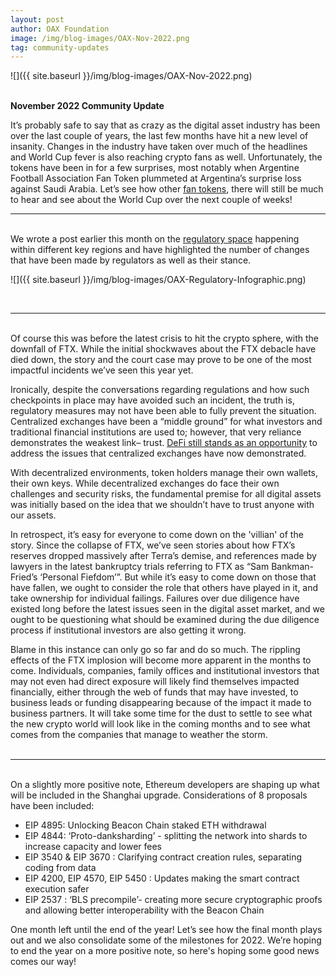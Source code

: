 ```yaml
---
layout: post
author: OAX Foundation
image: /img/blog-images/OAX-Nov-2022.png
tag: community-updates
---
```


![]({{ site.baseurl }}/img/blog-images/OAX-Nov-2022.png)

<br><b>November 2022 Community Update</b>

It’s probably safe to say that as crazy as the digital asset industry has been over the last couple of years, the last few months have hit a new level of insanity. Changes in the industry have taken over much of the headlines and World Cup fever is also reaching crypto fans as well. Unfortunately, the tokens have been in for a few surprises, most notably when Argentine Football Association Fan Token plummeted at Argentina’s surprise loss against Saudi Arabia. Let’s see how other <a href="https://www.coingecko.com/en/categories/fan-token">fan tokens</a>, there will still be much to hear and see about the World Cup over the next couple of weeks!<br>

***

<br>We wrote a post earlier this month on the <a href="https://www.oax.org/2022/11/09/Another-Edition-of-Regulatory-Updates-From-Around-the-World.html">regulatory space</a> happening within different key regions and have highlighted the number of changes that have been made by regulators as well as their stance. 

![]({{ site.baseurl }}/img/blog-images/OAX-Regulatory-Infographic.png)

<br>

***

<br> Of course this was before the latest crisis to hit the crypto sphere, with the downfall of FTX. While the initial shockwaves about the FTX debacle have died down, the story and the court case may prove to be one of the most impactful incidents we’ve seen this year yet. 

Ironically, despite the conversations regarding regulations and how such checkpoints in place may have avoided such an incident, the truth is, regulatory measures may not have been able to fully prevent the situation.  Centralized exchanges have been a “middle ground” for what investors and traditional financial institutions are used to; however, that very reliance demonstrates the weakest link– trust. <a href="https://decrypt.co/115097/aave-and-uniswap-show-how-defi-keeps-working-amid-ftx-crisis">DeFi still stands as an opportunity</a> to address the issues that centralized exchanges have now demonstrated.

With decentralized environments, token holders manage their own wallets, their own keys. While decentralized exchanges do face their own challenges and security risks, the fundamental premise for all digital assets was initially based on the idea that we shouldn’t have to trust anyone with our assets. 

In retrospect, it’s easy for everyone to come down on the 'villian' of the story. Since the collapse of FTX, we’ve seen stories about how FTX’s reserves dropped massively after Terra’s demise, and references made by lawyers in the latest bankruptcy trials referring to FTX as “Sam Bankman-Fried’s ‘Personal Fiefdom’”. But while it’s easy to come down on those that have fallen, we ought to consider the role that others have played in it, and take ownership for individual failings. Failures over due diligence have existed long before the latest issues seen in the digital asset market, and we ought to be questioning what should be examined during the due diligence process if institutional investors are also getting it wrong. 

Blame in this instance can only go so far and do so much. The rippling effects of the FTX implosion will become more apparent in the months to come. Individuals, companies, family offices and institutional investors that may not even had direct exposure will likely find themselves impacted financially, either through the web of funds that may have invested, to business leads or funding disappearing because of the impact it made to business partners. It will take some time for the dust to settle to see what the new crypto world will look like in the coming months and to see what comes from the companies that manage to weather the storm. <br><br>

***

<br>On a slightly more positive note, Ethereum developers are shaping up what will be included in the Shanghai upgrade. Considerations of 8 proposals have been included:
- EIP 4895: Unlocking Beacon Chain staked ETH withdrawal
- EIP 4844: ‘Proto-danksharding’ - splitting the network into shards to increase capacity and lower fees
- EIP 3540 & EIP 3670 : Clarifying contract creation rules, separating coding from data
- EIP 4200, EIP 4570, EIP 5450 : Updates making the smart contract execution safer
- EIP 2537 : ‘BLS precompile’- creating more secure cryptographic proofs and allowing better interoperability with the Beacon Chain 

One month left until the end of the year! Let’s see how the final month plays out and we also consolidate some of the milestones for 2022. We’re hoping to end the year on a more positive note, so here's hoping some good news comes our way! 

